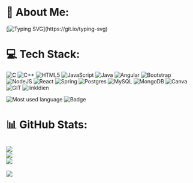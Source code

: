 # 💫 About Me:
[![Typing SVG](https://readme-typing-svg.herokuapp.com?color=%233C8F97&duration=2000&lines=Hii!!%F0%9F%91%8B+I'm+Ankit.;I'm+Pursuing+MCA.;+How+are+you+today%3F;Nice+to+meet+you..Thank+you!!)](https://git.io/typing-svg)
 
 

# 💻 Tech Stack:
![C](https://img.shields.io/badge/c-%2300599C.svg?style=for-the-badge&logo=c&logoColor=white) ![C++](https://img.shields.io/badge/c++-%2300599C.svg?style=for-the-badge&logo=c%2B%2B&logoColor=white) ![HTML5](https://img.shields.io/badge/html5-%23E34F26.svg?style=for-the-badge&logo=html5&logoColor=white) ![JavaScript](https://img.shields.io/badge/javascript-%23323330.svg?style=for-the-badge&logo=javascript&logoColor=%23F7DF1E) ![Java](https://img.shields.io/badge/java-%23ED8B00.svg?style=for-the-badge&logo=java&logoColor=white) ![Angular](https://img.shields.io/badge/angular-%23DD0031.svg?style=for-the-badge&logo=angular&logoColor=white) ![Bootstrap](https://img.shields.io/badge/bootstrap-%23563D7C.svg?style=for-the-badge&logo=bootstrap&logoColor=white) ![NodeJS](https://img.shields.io/badge/node.js-6DA55F?style=for-the-badge&logo=node.js&logoColor=white) ![React](https://img.shields.io/badge/react-%2320232a.svg?style=for-the-badge&logo=react&logoColor=%2361DAFB) ![Spring](https://img.shields.io/badge/spring-%236DB33F.svg?style=for-the-badge&logo=spring&logoColor=white) ![Postgres](https://img.shields.io/badge/postgres-%23316192.svg?style=for-the-badge&logo=postgresql&logoColor=white) ![MySQL](https://img.shields.io/badge/mysql-%2300f.svg?style=for-the-badge&logo=mysql&logoColor=white) ![MongoDB](https://img.shields.io/badge/MongoDB-%234ea94b.svg?style=for-the-badge&logo=mongodb&logoColor=white) ![Canva](https://img.shields.io/badge/Canva-%2300C4CC.svg?style=for-the-badge&logo=Canva&logoColor=white) ![GIT](https://img.shields.io/badge/Git-fc6d26?style=for-the-badge&logo=git&logoColor=white) ![linkldien](https://img.shields.io/badge/LinkedIn-0077B5?style=for-the-badge&logo=linkedin&logoColor=white)
 
![Most used language](https://github-readme-stats.vercel.app/api/top-langs/?username=krankit5914)
![Badge](https://github-readme-streak-stats.herokuapp.com/?user=krankit5914)
 
# 📊 GitHub Stats:
![](https://github-readme-stats.vercel.app/api?username=krankit5914&theme=react&hide_border=false&include_all_commits=true&count_private=false)<br/>
![](https://github-readme-streak-stats.herokuapp.com/?user=krankit5914&theme=react&hide_border=false)<br/>
![](https://github-readme-stats.vercel.app/api/top-langs/?username=krankit5914&theme=react&hide_border=false&include_all_commits=true&count_private=false&layout=compact)
---
[![](https://visitcount.itsvg.in/api?id=krankit5914&icon=5&color=6)](https://visitcount.itsvg.in)
<!-- Proudly created with GPRM ( https://gprm.itsvg.in ) -->
